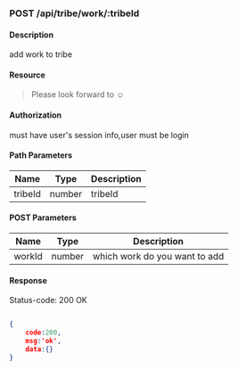 ### POST /api/tribe/work/:tribeId

#### Description
add work to tribe
#### Resource
 > Please look forward to ☺

#### Authorization
must have user's session info,user must be login

#### Path Parameters
|Name|Type|Description| 
|----|---|---|
| tribeId |number| tribeId| 

#### POST Parameters
|Name|Type|Description| 
|----|---|---|
| workId |number| which work do you want to add|


#### Response
Status-code: 200 OK

```json

{   
    code:200,
    msg:'ok',
    data:{}
}
```
 
